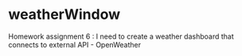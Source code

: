 # weatherWindow
Homework assignment 6 : I need to create a weather dashboard that connects to external API - OpenWeather 
